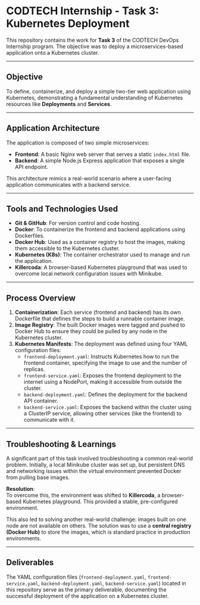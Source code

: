 # CODTECH Internship - Task 3: Kubernetes Deployment

This repository contains the work for **Task 3** of the CODTECH DevOps Internship program. The objective was to deploy a microservices-based application onto a Kubernetes cluster.

---

## Objective
To define, containerize, and deploy a simple two-tier web application using Kubernetes, demonstrating a fundamental understanding of Kubernetes resources like **Deployments** and **Services**.

---

## Application Architecture
The application is composed of two simple microservices:

- **Frontend**: A basic Nginx web server that serves a static `index.html` file.  
- **Backend**: A simple Node.js Express application that exposes a single API endpoint.

This architecture mimics a real-world scenario where a user-facing application communicates with a backend service.

---

## Tools and Technologies Used
- **Git & GitHub**: For version control and code hosting.  
- **Docker**: To containerize the frontend and backend applications using Dockerfiles.  
- **Docker Hub**: Used as a container registry to host the images, making them accessible to the Kubernetes cluster.  
- **Kubernetes (K8s)**: The container orchestrator used to manage and run the application.  
- **Killercoda**: A browser-based Kubernetes playground that was used to overcome local network configuration issues with Minikube.  

---

## Process Overview
1. **Containerization**: Each service (frontend and backend) has its own Dockerfile that defines the steps to build a runnable container image.  
2. **Image Registry**: The built Docker images were tagged and pushed to Docker Hub to ensure they could be pulled by any node in the Kubernetes cluster.  
3. **Kubernetes Manifests**: The deployment was defined using four YAML configuration files:
   - `frontend-deployment.yaml`: Instructs Kubernetes how to run the frontend container, specifying the image to use and the number of replicas.  
   - `frontend-service.yaml`: Exposes the frontend deployment to the internet using a NodePort, making it accessible from outside the cluster.  
   - `backend-deployment.yaml`: Defines the deployment for the backend API container.  
   - `backend-service.yaml`: Exposes the backend within the cluster using a ClusterIP service, allowing other services (like the frontend) to communicate with it.  

---

## Troubleshooting & Learnings
A significant part of this task involved troubleshooting a common real-world problem. Initially, a local Minikube cluster was set up, but persistent DNS and networking issues within the virtual environment prevented Docker from pulling base images.

**Resolution**:  
To overcome this, the environment was shifted to **Killercoda**, a browser-based Kubernetes playground. This provided a stable, pre-configured environment.  

This also led to solving another real-world challenge: images built on one node are not available on others. The solution was to use a **central registry (Docker Hub)** to store the images, which is standard practice in production environments.

---

## Deliverables
The YAML configuration files (`frontend-deployment.yaml`, `frontend-service.yaml`, `backend-deployment.yaml`, `backend-service.yaml`) located in this repository serve as the primary deliverable, documenting the successful deployment of the application on a Kubernetes cluster.
